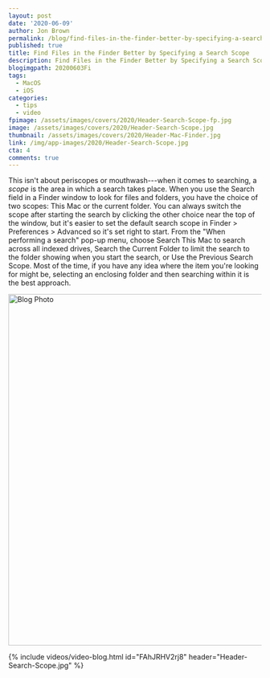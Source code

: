 ```yaml
---
layout: post
date: '2020-06-09'
author: Jon Brown
permalink: /blog/find-files-in-the-finder-better-by-specifying-a-search-scope/
published: true
title: Find Files in the Finder Better by Specifying a Search Scope
description: Find Files in the Finder Better by Specifying a Search Scope
blogimgpath: 20200603Fi
tags:
  - MacOS
  - iOS
categories:
  - tips
  - video
fpimage: /assets/images/covers/2020/Header-Search-Scope-fp.jpg
image: /assets/images/covers/2020/Header-Search-Scope.jpg
thumbnail: /assets/images/covers/2020/Header-Mac-Finder.jpg
link: /img/app-images/2020/Header-Search-Scope.jpg
cta: 4
comments: true
---
```

This isn't about periscopes or mouthwash---when it comes to searching, a
*scope* is the area in which a search takes place. When you use the
Search field in a Finder window to look for files and folders, you have
the choice of two scopes: This Mac or the current folder. You can always
switch the scope after starting the search by clicking the other choice
near the top of the window, but it's easier to set the default search
scope in Finder \> Preferences \> Advanced so it's set right to start.
From the "When performing a search" pop-up menu, choose Search This Mac
to search across all indexed drives, Search the Current Folder to limit
the search to the folder showing when you start the search, or Use the
Previous Search Scope. Most of the time, if you have any idea where the
item you're looking for might be, selecting an enclosing folder and then
searching within it is the best approach.

<img alt="Blog Photo" src="{{ site.site_cdn }}/assets/images/blog/2020/20200603Fi/Finder-search-scope.png" class="img-fluid rounded m-2" width="700" />

{% include videos/video-blog.html id="FAhJRHV2rj8" header="Header-Search-Scope.jpg" %}